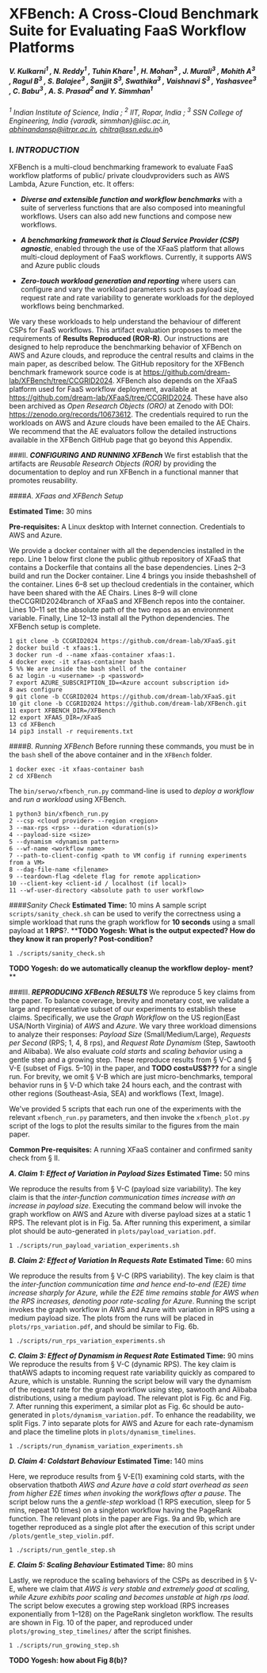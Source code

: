 # XFBench: A Cross-Cloud Benchmark Suite for Evaluating FaaS Workflow Platforms
##### ***V. Kulkarni<sup>1</sup> , N. Reddy<sup>1</sup> , Tuhin Khare<sup>1</sup> , H. Mohan<sup>3</sup> , J. Murali<sup>3</sup> , Mohith A<sup>3</sup> , Ragul B<sup>3</sup> , S. Balajee<sup>3</sup> , Sanjjit S<sup>3</sup>, Swathika<sup>3</sup> , Vaishnavi S<sup>3</sup> , Yashasvee<sup>3</sup> , C. Babu<sup>3</sup> , A. S. Prasad<sup>2</sup> and Y. Simmhan<sup>1</sup>***

*<sup>1</sup> Indian Institute of Science, India ; <sup>2</sup> IIT, Ropar, India ; <sup>3</sup> SSN College of Engineering, India
{varadk, simmhan}@iisc.ac.in,   abhinandansp@iitrpr.ac.in,  chitra@ssn.edu.in*ð

### I. *INTRODUCTION*

XFBench is a multi-cloud benchmarking framework to evaluate FaaS workflow platforms of public/ private cloudvproviders such as AWS Lambda, Azure Function, etc. It offers:

- ***Diverse and extensible function and workflow benchmarks*** with a suite of serverless functions that are also composed into meaningful workflows. Users can also add new functions and compose new workflows.

- ***A benchmarking framework that is Cloud Service Provider (CSP) agnostic***, enabled through the use of the XFaaS platform that allows multi-cloud deployment of FaaS workflows. Currently, it supports AWS and Azure public clouds
  
- ***Zero-touch workload generation and reporting*** where users can configure and vary the workload parameters such as payload size, request rate and rate variability to generate workloads for the deployed workflows being benchmarked.

We vary these workloads to help understand the behaviour of different CSPs for FaaS workflows. This artifact evaluation proposes to meet the requirements of **Results Reproduced (ROR-R)**. Our instructions are designed to help reproduce the benchmarking behavior of XFBench on AWS and Azure clouds, and reproduce the central results and claims in the main paper, as described below. The GitHub repository for the XFBench benchmark framework source code is at https://github.com/dream-lab/XFBench/tree/CCGRID2024. XFBench also depends on the XFaaS platform used for FaaS workflow deployment, available at https://github.com/dream-lab/XFaaS/tree/CCGRID2024. These have also been archived as *Open Research Objects (ORO)* at Zenodo with DOI: https://zenodo.org/records/10673612. The credentials required to run the workloads on AWS and Azure clouds have been emailed to the AE Chairs. We recommend that the AE evaluators follow the detailed instructions available in the XFBench GitHub page that go beyond this Appendix.

###II. ***CONFIGURING AND RUNNING XFBench***
We first establish that the artifacts are *Reusable Research Objects (ROR)* by providing the documentation to deploy and run XFBench in a functional manner that promotes reusability.

####*A. XFaas and XFBench Setup*

**Estimated Time:** 30 mins

**Pre-requisites:** A Linux desktop with Internet connection. Credentials to AWS and Azure.

We provide a docker container with all the dependencies installed in the repo. Line 1 below first clone the public github repository of XFaaS that contains a Dockerfile that contains all the base dependencies. Lines 2–3 build and run the Docker container. Line 4 brings you inside thebashshell of the container. Lines 6–8 set up thecloud credentials in the container, which have been shared with the AE Chairs. Lines 8–9 will clone theCCGRID2024branch of XFaaS and XFBench repos into the container. Lines 10–11 set the absolute path of the two repos as an environment variable. Finally, Line 12–13 install all the Python dependencies. The XFBench setup is complete.

```shell
1 git clone -b CCGRID2024 https://github.com/dream-lab/XFaaS.git
2 docker build -t xfaas:1..
3 docker run -d --name xfaas-container xfaas:1.
4 docker exec -it xfaas-container bash
5 %% We are inside the bash shell of the container
6 az login -u <username> -p <password>
7 export AZURE_SUBSCRIPTION_ID=<Azure account subscription id>
8 aws configure
9 git clone -b CCGRID2024 https://github.com/dream-lab/XFaaS.git
10 git clone -b CCGRID2024 https://github.com/dream-lab/XFBench.git
11 export XFBENCH_DIR=/XFBench
12 export XFAAS_DIR=/XFaaS
13 cd XFBench
14 pip3 install -r requirements.txt
```

####*B. Running XFBench*
Before running these commands, you must be in the `bash` shell of the above container and in the `XFBench` folder.
```shell
1 docker exec -it xfaas-container bash
2 cd XFBench
```

The `bin/serwo/xfbench_run.py` command-line is used to *deploy a workflow* and *run a workload* using XFBench.

```shell
1 python3 bin/xfbench_run.py
2 --csp <cloud provider> --region <region>
3 --max-rps <rps> --duration <duration(s)>
4 --payload-size <size>
5 --dynamism <dynamism pattern>
6 --wf-name <workflow name>
7 --path-to-client-config <path to VM config if running experiments from a VM>
8 --dag-file-name <filename>
9 --teardown-flag <delete flag for remote application>
10 --client-key <client-id / localhost (if local)>
11 --wf-user-directory <absolute path to user workflow>
```

####*Sanity Check*
**Estimated Time:** 10 mins
A sample script `scripts/sanity_check.sh` can be used to verify the correctness using a simple workload that runs the graph workflow for **10 seconds** using a small payload at **1 RPS**?. ****TODO Yogesh: What is the output expected? How do they know it ran properly? Post-condition?**
```shell
1 ./scripts/sanity_check.sh
```
**TODO Yogesh: do we automatically cleanup the workflow deploy-
ment?****

###III. ***REPRODUCING XFBench RESULTS***
We reproduce 5 key claims from the paper. To balance coverage, brevity and monetary cost, we validate a large and representative subset of our experiments to establish these claims. Specifically, we use the *Graph Workflow* on the US region(East USA/North Virginia) of *AWS* and *Azure*. We vary three workload dimensions to analyze their responses: *Payload Size* (Small/Medium/Large),   *Requests per Second* (RPS; 1, 4, 8 rps), and *Request Rate Dynamism* (Step, Sawtooth and Alibaba). We also evaluate *cold starts* and *scaling behavior* using a gentle step and a growing step. These reproduce results from § V-C and § V-E (subset of Figs. 5–10) in the paper, and **TODO cost≈US$???** for a single run. For brevity, we omit § V-B which are just micro-benchmarks, temporal behavior runs in § V-D which take 24 hours each, and the contrast with other regions (Southeast-Asia, SEA) and workflows (Text, Image).

We've provided 5 scripts that each run one of the experiments with the relevant `xfbench_run.py` parameters, and then invoke the `xfbench_plot.py` script of the logs to plot the results similar to the figures from the main paper.

**Common Pre-requisites:** A running XFaaS container and confirmed sanity check from § II.

***A. Claim 1: Effect of Variation in Payload Sizes***
**Estimated Time:** 50 mins

We reproduce the results from § V-C (payload size variability). The key claim is that the *inter-function communication times increase with an increase in payload size*. Executing the command below will invoke the graph workflow on AWS and Azure with diverse payload sizes at a static 1 RPS. The relevant plot is in Fig. 5a. After running this experiment, a similar plot should be auto-generated in `plots/payload_variation.pdf`.
```
1 ./scripts/run_payload_variation_experiments.sh
```

***B. Claim 2: Effect of Variation In Requests Rate***
**Estimated Time:** 60 mins

We reproduce the results from § V-C (RPS variability). The key claim is that the *inter-function communication time and hence end-to-end (E2E) time increase sharply for Azure, while the E2E time remains stable for AWS when the RPS increases, denoting poor rate-scaling for Azure*. Running the script invokes the graph workflow in AWS and Azure with variation in RPS using a medium payload size. The plots from the runs will be placed in `plots/rps_variation.pdf`, and should be similar to Fig. 6b.
```
1 ./scripts/run_rps_variation_experiments.sh
```

***C. Claim 3: Effect of Dynamism in Request Rate***
**Estimated Time:** 90 mins
We reproduce the results from § V-C (dynamic RPS). The key claim is thatAWS adapts to incoming request rate variability quickly as compared to Azure, which is unstable. Running the script below will vary the dynamism of the request rate for the graph workflow using step, sawtooth and Alibaba distributions, using a medium payload. The relevant plot is Fig. 6c and Fig. 7. After running this experiment, a similar plot as Fig. 6c should be auto-generated in `plots/dynamism_variation.pdf`. To enhance the readability, we split Figs. 7 into separate plots for AWS and Azure for each rate-dynamism and place the timeline plots in `plots/dynamism_timelines`.

```
1 ./scripts/run_dynamism_variation_experiments.sh
```

***D. Claim 4: Coldstart Behaviour***
**Estimated Time:** 140 mins

Here, we reproduce results from § V-E(1) examining cold starts, with the observation thatboth *AWS and Azure have a cold start overhead as seen from higher E2E times when invoking the workflows after a pause*. The script below runs the a *gentle-step* workload (1 RPS execution, sleep for 5 mins, repeat 10 times) on a singleton workflow having the PageRank function. The relevant plots in the paper are Figs. 9a and 9b, which are together reproduced as a single plot after the execution of this script under `/plots/gentle_step_violin.pdf`.

```
1 ./scripts/run_gentle_step.sh
```

***E. Claim 5: Scaling Behaviour***
**Estimated Time:** 80 mins

Lastly, we reproduce the scaling behaviors of the CSPs as described in § V-E, where we claim that *AWS is very stable and extremely good at scaling, while Azure exhibits poor scaling and becomes unstable at high rps load*. The script below executes a growing step workload (RPS increases exponentially from 1–128) on the PageRank singleton workflow. The results are shown in Fig. 10 of the paper, and reproduced under `plots/growing_step_timelines/` after the script finishes.


```
1 ./scripts/run_growing_step.sh
```
**TODO Yogesh: how about Fig 8(b)?**
